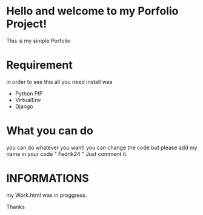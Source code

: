 # Hello and welcome to my Porfolio Project!

This is my simple Porfolio

# Requirement 

in order to see this all you need install was

- Python PIP
- VirtualEnv
- Django

# What you can do

you can do whatever you want!
you can change the code
but please add my name in your code 
" Fedrik24 " Just comment it.


# INFORMATIONS

my Work.html was in proggress.


Thanks 
